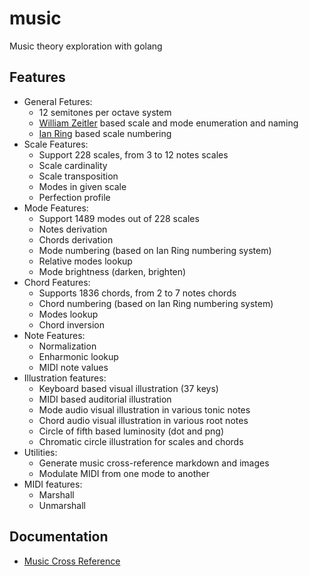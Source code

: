 # music

Music theory exploration with golang

## Features

- General Fetures:
  - 12 semitones per octave system
  - [William Zeitler](https://allthescales.org) based scale and mode enumeration and naming
  - [Ian Ring](https://ianring.com/musictheory/scales/) based scale numbering
- Scale Features:
  - Support 228 scales, from 3 to 12 notes scales
  - Scale cardinality
  - Scale transposition
  - Modes in given scale
  - Perfection profile
- Mode Features:
  - Support 1489 modes out of 228 scales
  - Notes derivation
  - Chords derivation
  - Mode numbering (based on Ian Ring numbering system)
  - Relative modes lookup
  - Mode brightness (darken, brighten)
- Chord Features:
  - Supports 1836 chords, from 2 to 7 notes chords
  - Chord numbering (based on Ian Ring numbering system)
  - Modes lookup
  - Chord inversion
- Note Features:
  - Normalization
  - Enharmonic lookup
  - MIDI note values
- Illustration features:
  - Keyboard based visual illustration (37 keys)
  - MIDI based auditorial illustration
  - Mode audio visual illustration in various tonic notes
  - Chord audio visual illustration in various root notes
  - Circle of fifth based luminosity (dot and png)
  - Chromatic circle illustration for scales and chords
- Utilities:
  - Generate music cross-reference markdown and images
  - Modulate MIDI from one mode to another
- MIDI features:
  - Marshall
  - Unmarshall

## Documentation

- [Music Cross Reference](docs/README.md)
